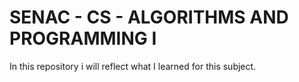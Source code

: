 # SENAC - CS - ALGORITHMS AND PROGRAMMING I

In this repository i will reflect what I learned for this subject.
